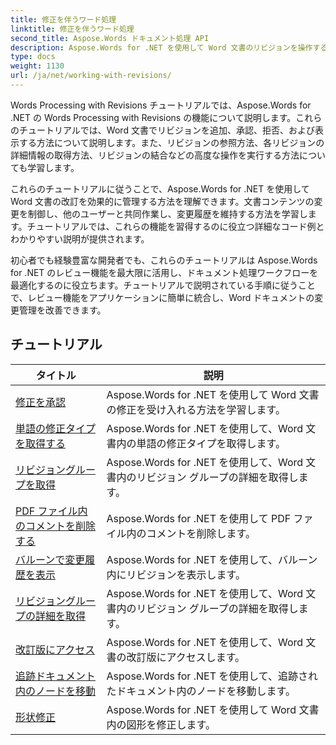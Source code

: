 ```yaml
---
title: 修正を伴うワード処理
linktitle: 修正を伴うワード処理
second_title: Aspose.Words ドキュメント処理 API
description: Aspose.Words for .NET を使用して Word 文書のリビジョンを操作する方法を学習します。リビジョンの管理と表示に関するサンプル コードを含むステップ バイ ステップのチュートリアルです。
type: docs
weight: 1130
url: /ja/net/working-with-revisions/
---
```

Words Processing with Revisions チュートリアルでは、Aspose.Words for .NET の Words Processing with Revisions の機能について説明します。これらのチュートリアルでは、Word 文書でリビジョンを追加、承認、拒否、および表示する方法について説明します。また、リビジョンの参照方法、各リビジョンの詳細情報の取得方法、リビジョンの結合などの高度な操作を実行する方法についても学習します。

これらのチュートリアルに従うことで、Aspose.Words for .NET を使用して Word 文書の改訂を効果的に管理する方法を理解できます。文書コンテンツの変更を制御し、他のユーザーと共同作業し、変更履歴を維持する方法を学習します。チュートリアルでは、これらの機能を習得するのに役立つ詳細なコード例とわかりやすい説明が提供されます。

初心者でも経験豊富な開発者でも、これらのチュートリアルは Aspose.Words for .NET のレビュー機能を最大限に活用し、ドキュメント処理ワークフローを最適化するのに役立ちます。チュートリアルで説明されている手順に従うことで、レビュー機能をアプリケーションに簡単に統合し、Word ドキュメントの変更管理を改善できます。

 ## チュートリアル
| タイトル | 説明 |
| --- | --- |
| [修正を承認](./accept-revisions/) | Aspose.Words for .NET を使用して Word 文書の修正を受け入れる方法を学習します。 |
| [単語の修正タイプを取得する](./get-revision-types/) | Aspose.Words for .NET を使用して、Word 文書内の単語の修正タイプを取得します。 |
| [リビジョングループを取得](./get-revision-groups/) | Aspose.Words for .NET を使用して、Word 文書内のリビジョン グループの詳細を取得します。 |
| [PDF ファイル内のコメントを削除する](./remove-comments-in-pdf/) | Aspose.Words for .NET を使用して PDF ファイル内のコメントを削除します。 |
| [バルーンで変更履歴を表示](./show-revisions-in-balloons/) | Aspose.Words for .NET を使用して、バルーン内にリビジョンを表示します。 |
| [リビジョングループの詳細を取得](./get-revision-group-details/) | Aspose.Words for .NET を使用して、Word 文書内のリビジョン グループの詳細を取得します。 |
| [改訂版にアクセス](./access-revised-version/) | Aspose.Words for .NET を使用して、Word 文書の改訂版にアクセスします。 |
| [追跡ドキュメント内のノードを移動](./move-node-in-tracked-document/) | Aspose.Words for .NET を使用して、追跡されたドキュメント内のノードを移動します。 |
| [形状修正](./shape-revision/) | Aspose.Words for .NET を使用して Word 文書内の図形を修正します。 |